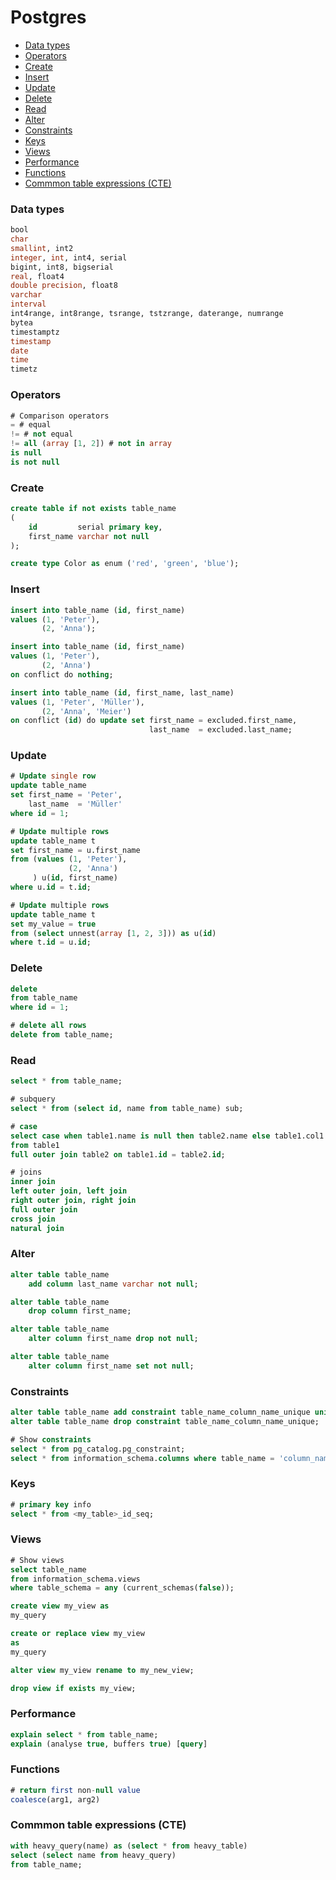 <!-- markdownlint-disable MD001 -->

# Postgres

- [Data types](#data-types)
- [Operators](#operators)
- [Create](#create)
- [Insert](#insert)
- [Update](#update)
- [Delete](#delete)
- [Read](#read)
- [Alter](#alter)
- [Constraints](#constraints)
- [Keys](#keys)
- [Views](#views)
- [Performance](#performance)
- [Functions](#functions)
- [Commmon table expressions (CTE)](#common-table-expressions-cte)

### Data types

```sql
bool
char
smallint, int2
integer, int, int4, serial
bigint, int8, bigserial
real, float4
double precision, float8
varchar
interval
int4range, int8range, tsrange, tstzrange, daterange, numrange
bytea
timestamptz
timestamp
date
time
timetz
```

### Operators

```sql
# Comparison operators
= # equal
!= # not equal
!= all (array [1, 2]) # not in array
is null
is not null
```

### Create

```sql
create table if not exists table_name
(
    id         serial primary key,
    first_name varchar not null
);

create type Color as enum ('red', 'green', 'blue');
```

### Insert

```sql
insert into table_name (id, first_name)
values (1, 'Peter'),
       (2, 'Anna');

insert into table_name (id, first_name)
values (1, 'Peter'),
       (2, 'Anna')
on conflict do nothing;

insert into table_name (id, first_name, last_name)
values (1, 'Peter', 'Müller'),
       (2, 'Anna', 'Meier')
on conflict (id) do update set first_name = excluded.first_name,
                               last_name  = excluded.last_name;
```

### Update

```sql
# Update single row
update table_name
set first_name = 'Peter',
    last_name  = 'Müller'
where id = 1;

# Update multiple rows
update table_name t
set first_name = u.first_name
from (values (1, 'Peter'),
             (2, 'Anna')
     ) u(id, first_name)
where u.id = t.id;

# Update multiple rows
update table_name t
set my_value = true
from (select unnest(array [1, 2, 3])) as u(id)
where t.id = u.id;
```

### Delete

```sql
delete
from table_name
where id = 1;

# delete all rows
delete from table_name;
```

### Read

```sql
select * from table_name;

# subquery
select * from (select id, name from table_name) sub;

# case
select case when table1.name is null then table2.name else table1.col1 end as name
from table1
full outer join table2 on table1.id = table2.id;

# joins
inner join
left outer join, left join
right outer join, right join
full outer join
cross join
natural join

```

### Alter

```sql
alter table table_name
    add column last_name varchar not null;

alter table table_name
    drop column first_name;

alter table table_name
    alter column first_name drop not null;

alter table table_name
    alter column first_name set not null;
```

### Constraints

```sql
alter table table_name add constraint table_name_column_name_unique unique (column_name);
alter table table_name drop constraint table_name_column_name_unique;

# Show constraints
select * from pg_catalog.pg_constraint;
select * from information_schema.columns where table_name = 'column_name';
```

### Keys

``` sql
# primary key info
select * from <my_table>_id_seq;
```

### Views

```sql
# Show views
select table_name
from information_schema.views
where table_schema = any (current_schemas(false));

create view my_view as
my_query

create or replace view my_view
as
my_query

alter view my_view rename to my_new_view;

drop view if exists my_view;
```

### Performance

```sql
explain select * from table_name;
explain (analyse true, buffers true) [query]
```

### Functions

``` sql
# return first non-null value
coalesce(arg1, arg2)
```

### Commmon table expressions (CTE)

``` sql
with heavy_query(name) as (select * from heavy_table)
select (select name from heavy_query)
from table_name;
```
